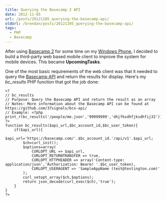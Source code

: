 ```yaml
---
title: Querying the Basecamp 2 API
date: 2012-11-05
url: /posts/20121105_querying-the-basecamp-api/
oldUrl: /brendan/posts/20121105_querying-the-basecamp-api/
tags:
  - PHP
  - Basecamp
---
```


After using [Basecamp 2](http://basecamp.com/2) for some time on my [Windows Phone](http://windowsphone.com/), I decided to build a third-party web based mobile client to improve the system for mobile devices. This became **UpcomingTasks**.</p>

One of the most basic requirements of the web client was that it needed to query the [Basecamp API](https://github.com/37signals/bcx-api) and return the results for display. Here's my _bc_results_ PHP function that got the job done:

    <?
    // bc_results
    // Purpose: Query the Basecamp API and return the result as an array
    // Notes: More information about the Basecamp API can be found at https://github.com/37signals/bcx-api/
    // Example: <?php print_r(bc_results('/people/me.json','99999999','dhjfksdhfjksdhfij32')); ?>
    function bc_results($api_url,$bc_account_id,$bc_user_token){
    	if($api_url){
    		$api_url='https://basecamp.com/'.$bc_account_id.'/api/v1'.$api_url;
    		$ch=curl_init();
    		$options=array(
    			CURLOPT_URL => $api_url,
    			CURLOPT_RETURNTRANSFER => true,
    			CURLOPT_HTTPHEADER => array('Content-type: application/json','Authorization: Bearer '.$bc_user_token),
    			CURLOPT_USERAGENT => 'SampleAppName (test@testington.com)'
    		);
    		curl_setopt_array($ch,$options);
    		return json_decode(curl_exec($ch),'true');
    	}
    }
    ?>
